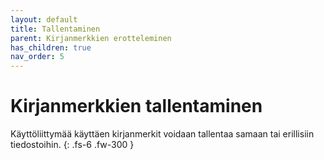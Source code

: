 ```yaml
---
layout: default
title: Tallentaminen
parent: Kirjanmerkkien erotteleminen
has_children: true
nav_order: 5
---
```


# Kirjanmerkkien tallentaminen

Käyttöliittymää käyttäen kirjanmerkit voidaan tallentaa samaan tai erillisiin tiedostoihin.
{: .fs-6 .fw-300 }
